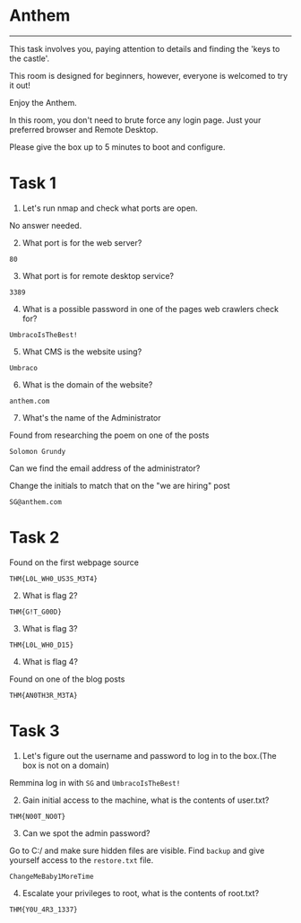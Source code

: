 # Anthem



-------------------------------------


This task involves you, paying attention to details and finding the 'keys to the castle'.

This room is designed for beginners, however, everyone is welcomed to try it out!

Enjoy the Anthem.

In this room, you don't need to brute force any login page. Just your preferred browser and Remote Desktop.

Please give the box up to 5 minutes to boot and configure.


# Task 1

1. 	Let's run nmap and check what ports are open.


No answer needed.

2. 	What port is for the web server?

```
80
```

3. 	What port is for remote desktop service?

```
3389
```

4. What is a possible password in one of the pages web crawlers check for?

```
UmbracoIsTheBest!
```

5. What CMS is the website using?

```
Umbraco
```

6. What is the domain of the website?


```
anthem.com
```

7. What's the name of the Administrator

Found from researching the poem on one of the posts

```
Solomon Grundy
```

Can we find the email address of the administrator?

Change the initials to match that on the "we are hiring" post

```
SG@anthem.com
```

# Task 2

Found on the first webpage source

```
THM{L0L_WH0_US3S_M3T4}
```

2. What is flag 2?

```
THM{G!T_G00D}
```

3. What is flag 3?

```
THM{L0L_WH0_D15}
```

4. What is flag 4?

Found on one of the blog posts

```
THM{AN0TH3R_M3TA}
```

# Task 3

1. Let's figure out the username and password to log in to the box.(The box is not on a domain)

Remmina log in with `SG` and `UmbracoIsTheBest!`

2. Gain initial access to the machine, what is the contents of user.txt?

```
THM{N00T_NO0T}
```

3. Can we spot the admin password?

Go to C:/ and make sure hidden files are visible. Find `backup` and give yourself access to the `restore.txt` file.


```
ChangeMeBaby1MoreTime
```


4. 	Escalate your privileges to root, what is the contents of root.txt?

```
THM{Y0U_4R3_1337}
```